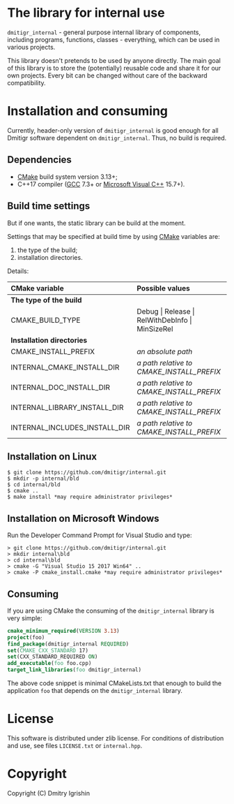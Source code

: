 The library for internal use
============================

`dmitigr_internal` - general purpose internal library of components, including
programs, functions, classes - everything, which can be used in various projects.

This library doesn't pretends to be used by anyone directly. The main goal of
this library is to store the (potentially) reusable code and share it for our
own projects. Every bit can be changed without care of the backward compatibility.

Installation and consuming
==========================

Currently, header-only version of `dmitigr_internal` is good enough for all
Dmitigr software dependent on `dmitigr_internal`. Thus, no build is required.

Dependencies
------------

- [CMake] build system version 3.13+;
- C++17 compiler ([GCC] 7.3+ or [Microsoft Visual C++][Visual_Studio] 15.7+).

Build time settings
-------------------

But if one wants, the static library can be build at the moment.

Settings that may be specified at build time by using [CMake] variables are:
  1. the type of the build;
  2. installation directories.

Details:

|CMake variable|Possible values|Default on Unix|Default on Windows|
|:-------------|:--------------|:--------------|:-----------------|
|**The type of the build**||||
|CMAKE_BUILD_TYPE|Debug \| Release \| RelWithDebInfo \| MinSizeRel|Debug|Debug|
|**Installation directories**||||
|CMAKE_INSTALL_PREFIX|*an absolute path*|"/usr/local"|"%ProgramFiles%\dmitigr_internal"|
|INTERNAL_CMAKE_INSTALL_DIR|*a path relative to CMAKE_INSTALL_PREFIX*|"share/dmitigr_internal/cmake"|"cmake"|
|INTERNAL_DOC_INSTALL_DIR|*a path relative to CMAKE_INSTALL_PREFIX*|"share/dmitigr_internal/doc"|"doc"|
|INTERNAL_LIBRARY_INSTALL_DIR|*a path relative to CMAKE_INSTALL_PREFIX*|"lib"|"lib"|
|INTERNAL_INCLUDES_INSTALL_DIR|*a path relative to CMAKE_INSTALL_PREFIX*|"include"|"include"|

Installation on Linux
---------------------

    $ git clone https://github.com/dmitigr/internal.git
    $ mkdir -p internal/bld
    $ cd internal/bld
    $ cmake ..
    $ make install *may require administrator privileges*

Installation on Microsoft Windows
---------------------------------

Run the Developer Command Prompt for Visual Studio and type:

    > git clone https://github.com/dmitigr/internal.git
    > mkdir internal\bld
    > cd internal\bld
    > cmake -G "Visual Studio 15 2017 Win64" ..
    > cmake -P cmake_install.cmake *may require administrator privileges*

Consuming
---------

If you are using CMake the consuming of the `dmitigr_internal` library is very simple:

```cmake
cmake_minimum_required(VERSION 3.13)
project(foo)
find_package(dmitigr_internal REQUIRED)
set(CMAKE_CXX_STANDARD 17)
set(CXX_STANDARD_REQUIRED ON)
add_executable(foo foo.cpp)
target_link_libraries(foo dmitigr_internal)
```

The above code snippet is minimal CMakeLists.txt that enough to build the
application `foo` that depends on the `dmitigr_internal` library.

License
=======

This software is distributed under zlib license. For conditions of distribution
and use, see files `LICENSE.txt` or `internal.hpp`.

Copyright
=========

Copyright (C) Dmitry Igrishin

[CMake]: https://cmake.org/
[GCC]: https://gcc.gnu.org/
[Visual_Studio]: https://www.visualstudio.com/
